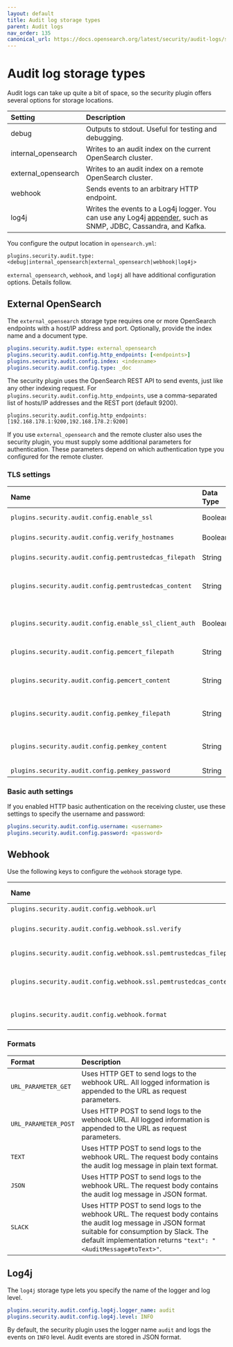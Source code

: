 ```yaml
---
layout: default
title: Audit log storage types
parent: Audit logs
nav_order: 135
canonical_url: https://docs.opensearch.org/latest/security/audit-logs/storage-types/
---
```


# Audit log storage types

Audit logs can take up quite a bit of space, so the security plugin offers several options for storage locations.

Setting | Description
:--- | :---
debug | Outputs to stdout. Useful for testing and debugging.
internal_opensearch | Writes to an audit index on the current OpenSearch cluster.
external_opensearch | Writes to an audit index on a remote OpenSearch cluster.
webhook | Sends events to an arbitrary HTTP endpoint.
log4j | Writes the events to a Log4j logger. You can use any Log4j [appender](https://logging.apache.org/log4j/2.x/manual/appenders.html), such as SNMP, JDBC, Cassandra, and Kafka.

You configure the output location in `opensearch.yml`:

```
plugins.security.audit.type: <debug|internal_opensearch|external_opensearch|webhook|log4j>
```

`external_opensearch`, `webhook`, and `log4j` all have additional configuration options. Details follow.


## External OpenSearch

The `external_opensearch` storage type requires one or more OpenSearch endpoints with a host/IP address and port. Optionally, provide the index name and a document type.

```yml
plugins.security.audit.type: external_opensearch
plugins.security.audit.config.http_endpoints: [<endpoints>]
plugins.security.audit.config.index: <indexname>
plugins.security.audit.config.type: _doc
```

The security plugin uses the OpenSearch REST API to send events, just like any other indexing request. For `plugins.security.audit.config.http_endpoints`, use a comma-separated list of hosts/IP addresses and the REST port (default 9200).

```
plugins.security.audit.config.http_endpoints: [192.168.178.1:9200,192.168.178.2:9200]
```

If you use `external_opensearch` and the remote cluster also uses the security plugin, you must supply some additional parameters for authentication. These parameters depend on which authentication type you configured for the remote cluster.


### TLS settings

Name | Data Type | Description
:--- | :--- | :---
`plugins.security.audit.config.enable_ssl` | Boolean | If you enabled SSL/TLS on the receiving cluster, set to true. The default is false.
`plugins.security.audit.config.verify_hostnames` |  Boolean | Whether to verify the hostname of the SSL/TLS certificate of the receiving cluster. Default is true.
`plugins.security.audit.config.pemtrustedcas_filepath` | String | The trusted root certificate of the external OpenSearch cluster, relative to the `config` directory.
`plugins.security.audit.config.pemtrustedcas_content` | String | Instead of specifying the path (`plugins.security.audit.config.pemtrustedcas_filepath`), you can configure the Base64-encoded certificate content directly.
`plugins.security.audit.config.enable_ssl_client_auth` | Boolean | Whether to enable SSL/TLS client authentication. If you set this to true, the audit log module sends the node's certificate along with the request. The receiving cluster can use this certificate to verify the identity of the caller.
`plugins.security.audit.config.pemcert_filepath` | String | The path to the TLS certificate to send to the external OpenSearch cluster, relative to the `config` directory.
`plugins.security.audit.config.pemcert_content` | String | Instead of specifying the path (`plugins.security.audit.config.pemcert_filepath`), you can configure the Base64-encoded certificate content directly.
`plugins.security.audit.config.pemkey_filepath` | String | The path to the private key of the TLS certificate to send to the external OpenSearch cluster, relative to the `config` directory.
`plugins.security.audit.config.pemkey_content` | String | Instead of specifying the path (`plugins.security.audit.config.pemkey_filepath`), you can configure the Base64-encoded certificate content directly.
`plugins.security.audit.config.pemkey_password` | String | The password of the private key.


### Basic auth settings

If you enabled HTTP basic authentication on the receiving cluster, use these settings to specify the username and password:

```yml
plugins.security.audit.config.username: <username>
plugins.security.audit.config.password: <password>
```


## Webhook

Use the following keys to configure the `webhook` storage type.

Name | Data Type | Description
:--- | :--- | :---
`plugins.security.audit.config.webhook.url` | String | The HTTP or HTTPS URL to send the logs to.
`plugins.security.audit.config.webhook.ssl.verify` | Boolean | If true, the TLS certificate provided by the endpoint (if any) will be verified. If set to false, no verification is performed. You can disable this check if you use self-signed certificates.
`plugins.security.audit.config.webhook.ssl.pemtrustedcas_filepath` | String | The path to the trusted certificate against which the webhook's TLS certificate is validated.
`plugins.security.audit.config.webhook.ssl.pemtrustedcas_content` | String | Same as `plugins.security.audit.config.webhook.ssl.pemtrustedcas_content`, but you can configure the base 64 encoded certificate content directly.
`plugins.security.audit.config.webhook.format` | String | The format in which the audit log message is logged, can be one of `URL_PARAMETER_GET`, `URL_PARAMETER_POST`, `TEXT`, `JSON`, `SLACK`. See [Formats](#formats).


### Formats

Format | Description
:--- | :---
`URL_PARAMETER_GET` | Uses HTTP GET to send logs to the webhook URL. All logged information is appended to the URL as request parameters.
`URL_PARAMETER_POST` | Uses HTTP POST to send logs to the webhook URL. All logged information is appended to the URL as request parameters.
`TEXT` | Uses HTTP POST to send logs to the webhook URL. The request body contains the audit log message in plain text format.
`JSON` | Uses HTTP POST to send logs to the webhook URL. The request body contains the audit log message in JSON format.
`SLACK` | Uses HTTP POST to send logs to the webhook URL. The request body contains the audit log message in JSON format suitable for consumption by Slack. The default implementation returns `"text": "<AuditMessage#toText>"`.


## Log4j

The `log4j` storage type lets you specify the name of the logger and log level.

```yml
plugins.security.audit.config.log4j.logger_name: audit
plugins.security.audit.config.log4j.level: INFO
```

By default, the security plugin uses the logger name `audit` and logs the events on `INFO` level. Audit events are stored in JSON format.
